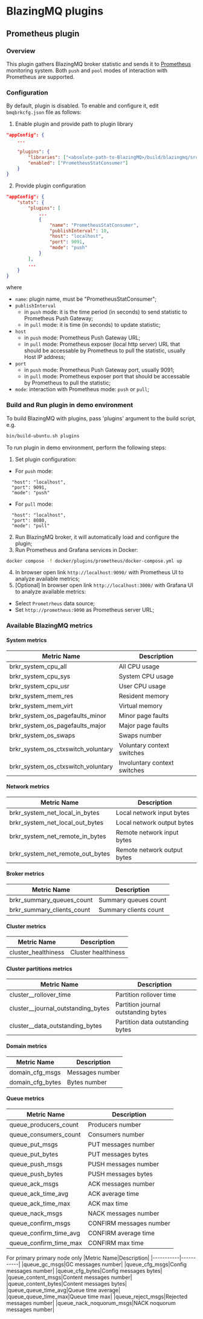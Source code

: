 # BlazingMQ plugins

## Prometheus plugin

### Overview
This plugin gathers BlazingMQ broker statistic and sends it to [Prometheus](https://prometheus.io/) monitoring system. Both `push` and `pool` modes of interaction with Prometheus are supported.

### Configuration
By default, plugin is disabled. To enable and configure it, edit `bmqbrkcfg.json` file as follows:
1. Enable plugin and provide path to plugin library
```json
"appConfig": {
    ...

    "plugins": {
        "libraries": ["<absolute-path-to-BlazingMQ>/build/blazingmq/src/plugins"],
        "enabled": ["PrometheusStatConsumer"]
    }
}
```
2. Provide plugin configuration
```json
"appConfig": {
    "stats": {
        "plugins": [
            ...
            {
                "name": "PrometheusStatConsumer",
                "publishInterval": 10,
                "host": "localhost",
                "port": 9091,
                "mode": "push"
            }
        ],
        ...
    }
}
```
where
- `name`: plugin name, must be "PrometheusStatConsumer";
- `publishInterval` 
  - in `push` mode: it is the time period (in seconds) to send statistic to Prometheus Push Gateway;
  - in `pull` mode: it is time (in seconds) to update statistic;
- `host`
  - in `push` mode: Prometheus Push Gateway URL;
  - in `pull` mode: Prometheus exposer (local http server) URL that should be accessable by Prometheus to pull the statistic, usually Host IP address;
- `port`
  - in `push` mode: Prometheus Push Gateway port, usually 9091;
  - in `pull` mode: Prometheus exposer port that should be accessable by Prometheus to pull the statistic;
- `mode`: interaction with Prometheus mode: `push` or `pull`;

### Build and Run plugin in demo environment
To build BlazingMQ with plugins, pass 'plugins' argument to the build script, e.g.
```bash
bin/build-ubuntu.sh plugins
```
To run plugin in demo environment, perform the following steps:
1. Set plugin configuration:
  - For `push` mode:
  ```
    "host": "localhost",
    "port": 9091,
    "mode": "push"
  ```
  - For `pull` mode:
  ```
    "host": "localhost",
    "port": 8080,
    "mode": "pull"
  ```
2. Run BlazingMQ broker, it will automatically load and configure the plugin;
3. Run Prometheus and Grafana services in Docker:
```bash
docker compose -f docker/plugins/prometheus/docker-compose.yml up
```
4. In browser open link `http://localhost:9090/` with Prometheus UI to analyze available metrics;
5. [Optional] In browser open link `http://localhost:3000/` with Grafana UI to analyze available metrics:
  - Select `Prometrheus` data source;
  - Set `http://prometheus:9090` as Prometheus server URL;

### Available BlazingMQ metrics
#### System metrics
|Metric Name|Description|
|-----------|-----------|
|brkr_system_cpu_all|All CPU usage|
|brkr_system_cpu_sys|System CPU usage|
|brkr_system_cpu_usr|User CPU usage|
|brkr_system_mem_res|Resident memory|
|brkr_system_mem_virt|Virtual memory|
|brkr_system_os_pagefaults_minor|Minor page faults|
|brkr_system_os_pagefaults_major|Major page faults|
|brkr_system_os_swaps|Swaps number|
|brkr_system_os_ctxswitch_voluntary|Voluntary context switches|
|brkr_system_os_ctxswitch_voluntary|Involuntary context switches|

#### Network metrics
|Metric Name|Description|
|-----------|-----------|
|brkr_system_net_local_in_bytes|Local network input bytes|
|brkr_system_net_local_out_bytes|Local network output bytes|
|brkr_system_net_remote_in_bytes|Remote network input bytes|
|brkr_system_net_remote_out_bytes|Remote network output bytes|

#### Broker metrics
|Metric Name|Description|
|-----------|-----------|
|brkr_summary_queues_count|Summary queues count|
|brkr_summary_clients_count|Summary clients count|

#### Cluster metrics
|Metric Name|Description|
|-----------|-----------|
|cluster_healthiness|Cluster healthiness|

#### Cluster partitions metrics
|Metric Name|Description|
|-----------|-----------|
|cluster_<partition name>_rollover_time|Partition rollover time|
|cluster_<partition name>_journal_outstanding_bytes|Partition journal outstanding bytes|
|cluster_<partition name>_data_outstanding_bytes|Partition data outstanding bytes|

#### Domain metrics
|Metric Name|Description|
|-----------|-----------|
|domain_cfg_msgs|Messages number|
|domain_cfg_bytes|Bytes number|

#### Queue metrics
|Metric Name|Description|
|-----------|-----------|
|queue_producers_count|Producers number|
|queue_consumers_count|Consumers number|
|queue_put_msgs|PUT messages number|
|queue_put_bytes|PUT messages bytes|
|queue_push_msgs|PUSH messages number|
|queue_push_bytes|PUSH messages bytes|
|queue_ack_msgs|ACK messages number|
|queue_ack_time_avg|ACK average time|
|queue_ack_time_max|ACK max time|
|queue_nack_msgs|NACK messages number|
|queue_confirm_msgs|CONFIRM messages number|
|queue_confirm_time_avg|CONFIRM average time|
|queue_confirm_time_max|CONFIRM max time|

For primary primary node only
|Metric Name|Description|
|-----------|-----------|
|queue_gc_msgs|GC messages number|
|queue_cfg_msgs|Config messages number|
|queue_cfg_bytes|Config messages bytes|
|queue_content_msgs|Content messages number|
|queue_content_bytes|Content messages bytes|
|queue_queue_time_avg|Queue time average|
|queue_queue_time_max|Queue time max|
|queue_reject_msgs|Rejected messages number|
|queue_nack_noquorum_msgs|NACK noquorum messages number|
